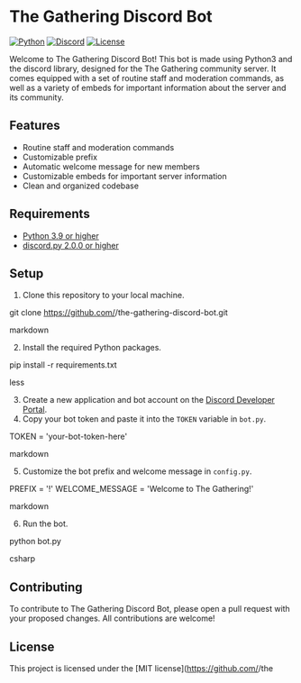 # The Gathering Discord Bot

[![Python](https://img.shields.io/badge/python-v3.9-blue)](https://www.python.org/downloads/release/python-390/)
[![Discord](https://img.shields.io/badge/discord.py-v2.0.0-blue.svg)](https://discordpy.readthedocs.io/en/latest/index.html)
[![License](https://img.shields.io/badge/license-MIT-green.svg)](https://github.com/<your-github-username>/the-gathering-discord-bot/blob/main/LICENSE)

Welcome to The Gathering Discord Bot! This bot is made using Python3 and the discord library, designed for the The Gathering community server. It comes equipped with a set of routine staff and moderation commands, as well as a variety of embeds for important information about the server and its community. 

## Features
- Routine staff and moderation commands
- Customizable prefix
- Automatic welcome message for new members
- Customizable embeds for important server information
- Clean and organized codebase

## Requirements
- [Python 3.9 or higher](https://www.python.org/downloads/release/python-390/)
- [discord.py 2.0.0 or higher](https://discordpy.readthedocs.io/en/latest/index.html)

## Setup
1. Clone this repository to your local machine.

git clone https://github.com/<your-github-username>/the-gathering-discord-bot.git

markdown

2. Install the required Python packages.

pip install -r requirements.txt

less

3. Create a new application and bot account on the [Discord Developer Portal](https://discord.com/developers/applications).
4. Copy your bot token and paste it into the `TOKEN` variable in `bot.py`.

TOKEN = 'your-bot-token-here'

markdown

5. Customize the bot prefix and welcome message in `config.py`.

PREFIX = '!'
WELCOME_MESSAGE = 'Welcome to The Gathering!'

markdown

6. Run the bot.

python bot.py

csharp


## Contributing
To contribute to The Gathering Discord Bot, please open a pull request with your proposed changes. All contributions are welcome!

## License
This project is licensed under the [MIT license](https://github.com/<your-github-username>/the
